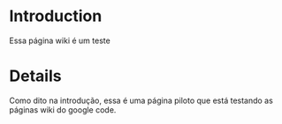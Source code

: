 # Introduction #

Essa página wiki é um teste


# Details #

Como dito na introdução, essa é uma página piloto que está testando as páginas wiki do google code.